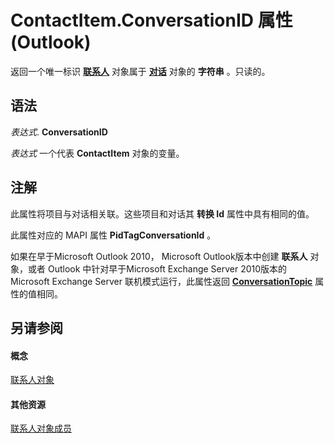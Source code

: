 
# ContactItem.ConversationID 属性 (Outlook)

返回一个唯一标识 **[联系人](8e32093c-a678-f1fd-3f35-c2d8994d166f.md)** 对象属于 **[对话](2705d38a-ebc0-e5a7-208b-ffe1f5446b1b.md)** 对象的 **字符串** 。只读的。


## 语法

 _表达式_. **ConversationID**

 _表达式_ 一个代表 **ContactItem** 对象的变量。


## 注解

此属性将项目与对话相关联。这些项目和对话其 **转换 Id** 属性中具有相同的值。

此属性对应的 MAPI 属性 **PidTagConversationId** 。

如果在早于Microsoft Outlook 2010， Microsoft Outlook版本中创建 **联系人** 对象，或者 Outlook 中针对早于Microsoft Exchange Server 2010版本的 Microsoft Exchange Server 联机模式运行，此属性返回 **[ConversationTopic](dc46a62a-2259-80a8-3abf-ce214d9c911b.md)** 属性的值相同。


## 另请参阅


#### 概念


[联系人对象](8e32093c-a678-f1fd-3f35-c2d8994d166f.md)
#### 其他资源


[联系人对象成员](a8b13369-4c87-02aa-e62a-1f3067e559fa.md)